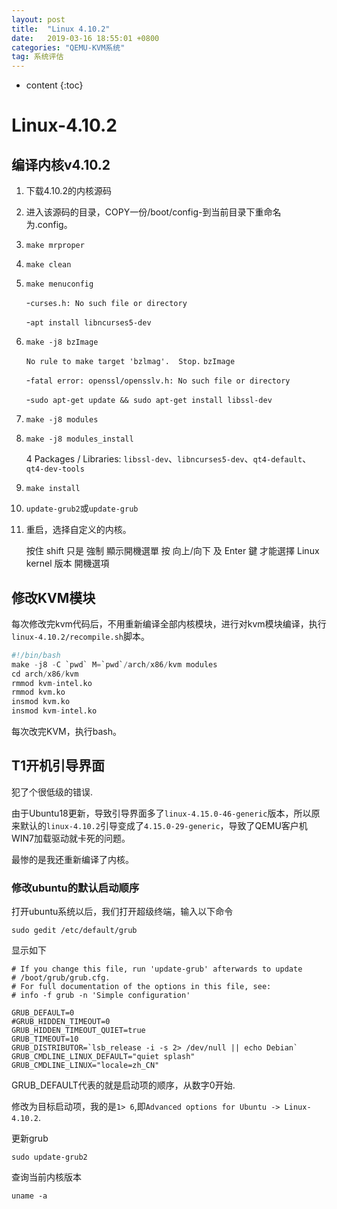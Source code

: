 ```yaml
---
layout: post
title:  "Linux 4.10.2"
date:   2019-03-16 18:55:01 +0800
categories: "QEMU-KVM系统"
tag: 系统评估
---
```

* content
{:toc}


# Linux-4.10.2

## 编译内核v4.10.2
1. 下载4.10.2的内核源码

2. 进入该源码的目录，COPY一份/boot/config-到当前目录下重命名为.config。

3. `make mrproper`

4. `make clean`

5. `make menuconfig`

   -`curses.h: No such file or directory` 

   -`apt install libncurses5-dev`

6. `make -j8 bzImage`

   `No rule to make target 'bzlmag'.  Stop.`  `bzImage`

   -`fatal error: openssl/opensslv.h: No such file or directory`

   -`sudo apt-get update && sudo apt-get install libssl-dev`

7. `make -j8 modules`

8. `make -j8 modules_install`

   4 Packages / Libraries: `libssl-dev`、`libncurses5-dev`、`qt4-default`、`qt4-dev-tools`

9. `make install`

10. `update-grub2`或`update-grub`

11. 重启，选择自定义的内核。

    按住 shift 只是 強制 顯示開機選單
    按 向上/向下 及 Enter 鍵 才能選擇 Linux kernel 版本 開機選項

## 修改KVM模块
每次修改完kvm代码后，不用重新编译全部内核模块，进行对kvm模块编译，执行`linux-4.10.2/recompile.sh`脚本。

```python
#!/bin/bash
make -j8 -C `pwd` M=`pwd`/arch/x86/kvm modules
cd arch/x86/kvm
rmmod kvm-intel.ko
rmmod kvm.ko
insmod kvm.ko
insmod kvm-intel.ko
```

每次改完KVM，执行bash。

## T1开机引导界面
犯了个很低级的错误.

由于Ubuntu18更新，导致引导界面多了`linux-4.15.0-46-generic`版本，所以原来默认的`linux-4.10.2`引导变成了`4.15.0-29-generic`，导致了QEMU客户机WIN7加载驱动就卡死的问题。

最惨的是我还重新编译了内核。

### 修改ubuntu的默认启动顺序
打开ubuntu系统以后，我们打开超级终端，输入以下命令

```shell
sudo gedit /etc/default/grub
```
显示如下

```
# If you change this file, run 'update-grub' afterwards to update
# /boot/grub/grub.cfg.
# For full documentation of the options in this file, see:
# info -f grub -n 'Simple configuration'

GRUB_DEFAULT=0
#GRUB_HIDDEN_TIMEOUT=0
GRUB_HIDDEN_TIMEOUT_QUIET=true
GRUB_TIMEOUT=10
GRUB_DISTRIBUTOR=`lsb_release -i -s 2> /dev/null || echo Debian`
GRUB_CMDLINE_LINUX_DEFAULT="quiet splash"
GRUB_CMDLINE_LINUX="locale=zh_CN"
```
GRUB_DEFAULT代表的就是启动项的顺序，从数字0开始.

修改为目标启动项，我的是`1> 6`,即`Advanced options for Ubuntu -> Linux-4.10.2`.

更新grub

```shell
sudo update-grub2
```

查询当前内核版本

```shell
uname -a
```